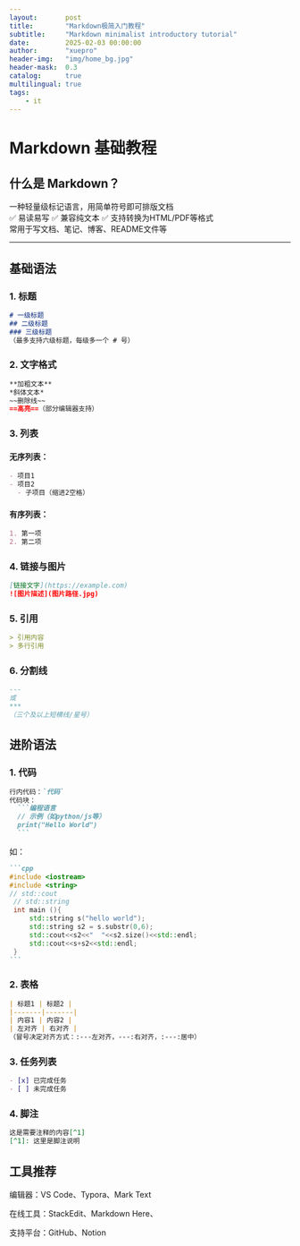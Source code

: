 ```yaml
---
layout:       post
title:        "Markdown极简入门教程"
subtitle:     "Markdown minimalist introductory tutorial"
date:         2025-02-03 00:00:00
author:       "xuepro"
header-img:   "img/home_bg.jpg"
header-mask:  0.3
catalog:      true
multilingual: true
tags:
    - it
---
```


# Markdown 基础教程

## 什么是 Markdown？
一种轻量级标记语言，用简单符号即可排版文档  
✅ 易读易写 ✅ 兼容纯文本 ✅ 支持转换为HTML/PDF等格式  
常用于写文档、笔记、博客、README文件等

---

## 基础语法

### 1. 标题
```markdown
# 一级标题
## 二级标题
### 三级标题
（最多支持六级标题，每级多一个 # 号）
```

### 2. 文字格式
```markdown
**加粗文本**  
*斜体文本*  
~~删除线~~  
==高亮==（部分编辑器支持）
```

### 3. 列表
#### 无序列表：
```markdown
- 项目1
- 项目2
  - 子项目（缩进2空格）
```
#### 有序列表：
```markdown
1. 第一项
2. 第二项
```
### 4. 链接与图片
```markdown
[链接文字](https://example.com)
![图片描述](图片路径.jpg)
```

### 5. 引用
```markdown
> 引用内容
> 多行引用
```
### 6. 分割线
```markdown
---
或
***
（三个及以上短横线/星号）
```

## 进阶语法

### 1. 代码

````markdown
行内代码：`代码`
代码块：
  ```编程语言
  // 示例（如python/js等）
  print("Hello World")
  ```
````
如：
````markdown
```cpp
#include <iostream>       
#include <string>         
// std::cout
 // std::string
 int main (){
     std::string s("hello world");
     std::string s2 = s.substr(0,6);
     std::cout<<s2<<"  "<<s2.size()<<std::endl;
     std::cout<<s+s2<<std::endl;
 }
```
````

### 2. 表格
```markdown
| 标题1 | 标题2 |
|-------|-------|
| 内容1 | 内容2 |
| 左对齐 | 右对齐 |
（冒号决定对齐方式：:---左对齐，---:右对齐，:---:居中）
```

### 3. 任务列表
```markdown
- [x] 已完成任务
- [ ] 未完成任务
```

### 4. 脚注
```markdown
这是需要注释的内容[^1]
[^1]: 这里是脚注说明
```

## 工具推荐

编辑器：VS Code、Typora、Mark Text

在线工具：StackEdit、Markdown Here、

支持平台：GitHub、Notion
